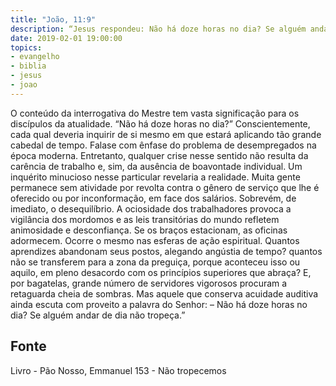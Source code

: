 ```yaml
---
title: "João, 11:9"
description: “Jesus respondeu: Não há doze horas no dia? Se alguém andar de dia, não tropeça, porque vê a luz deste mundo.”
date: 2019-02-01 19:00:00
topics: 
- evangelho
- biblia
- jesus
- joao
---
```


O conteúdo da interrogativa do Mestre tem vasta significação para os
discípulos da atualidade.
“Não há doze horas no dia?”
Conscientemente, cada qual deveria inquirir de si mesmo em que estará
aplicando tão grande cabedal de tempo.
Fala­se com ênfase do problema de desempregados na época moderna.
Entretanto, qualquer crise nesse sentido não resulta da carência de trabalho e, sim,
da ausência de boa­vontade individual.
Um inquérito minucioso nesse particular revelaria a realidade.
Muita gente permanece sem atividade por revolta contra o gênero de
serviço que lhe é oferecido ou por inconformação, em face dos salários.
Sobrevém, de imediato, o desequilíbrio.
A ociosidade dos trabalhadores provoca a vigilância dos mordomos e as leis
transitórias do mundo refletem animosidade e desconfiança.
Se os braços estacionam, as oficinas adormecem. Ocorre o mesmo nas
esferas de ação espiritual. Quantos aprendizes abandonam seus postos, alegando
angústia de tempo? quantos não se transferem para a zona da preguiça, porque
aconteceu isso ou aquilo, em pleno desacordo com os princípios superiores que
abraça?
E, por bagatelas, grande número de servidores vigorosos procuram a
retaguarda cheia de sombras. Mas aquele que conserva acuidade auditiva ainda
escuta com proveito a palavra do Senhor:
– Não há doze horas no dia? Se alguém andar de dia não tropeça.”




## Fonte
Livro - Pão Nosso, Emmanuel
153 - Não tropecemos
